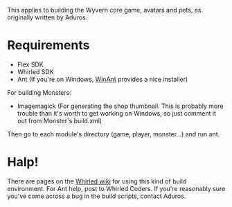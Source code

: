 This applies to building the Wyvern core game, avatars and pets, as originally written by Aduros.

# Requirements #

  * Flex SDK
  * Whirled SDK
  * Ant (If you're on Windows, [WinAnt](http://code.google.com/p/winant/) provides a nice installer)

For building Monsters:
  * Imagemagick (For generating the shop thumbnail. This is probably more trouble than it's  worth to get working on Windows, so just comment it out from Monster's build.xml)

Then go to each module's directory (game, player, monster...) and run ant.

# Halp! #

There are pages on the [Whirled wiki](http://wiki.whirled.com/Setting_up_your_programming_environment) for using this kind of build environment. For Ant help, post to Whirled Coders. If you're reasonably sure you've come across a bug in the build scripts, contact Aduros.
